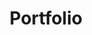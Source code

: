 ---
description: Jake Nixon Photography
#lastmod: 2024-05-24
title: Portfolio
menus:
    main:
        name: Home
        weight: -1
---